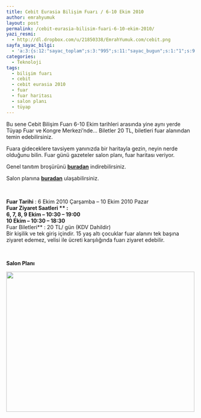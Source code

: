 ```yaml
---
title: Cebit Eurasia Bilişim Fuarı / 6-10 Ekim 2010
author: emrahyumuk
layout: post
permalink: /cebit-eurasia-bilisim-fuari-6-10-ekim-2010/
yazi_resmi:
  - http://dl.dropbox.com/u/21850338/EmrahYumuk.com/cebit.png
sayfa_sayac_bilgi:
  - 'a:3:{s:12:"sayac_toplam";s:3:"995";s:11:"sayac_bugun";s:1:"1";s:9:"son_okuma";s:10:"1364918267";}'
categories:
  - Teknoloji
tags:
  - bilişim fuarı
  - cebit
  - cebit eurasia 2010
  - fuar
  - fuar haritası
  - salon planı
  - tüyap
---
```

Bu sene Cebit Bilişim Fuarı 6-10 Ekim tarihleri arasında yine aynı yerde Tüyap Fuar ve Kongre Merkezi&#8217;nde&#8230; Biletler 20 TL, biletleri fuar alanından temin edebilirsiniz.

Fuara gideceklere tavsiyem yanınızda bir haritayla gezin, neyin nerde olduğunu bilin. Fuar günü gazeteler salon planı, fuar haritası veriyor.

Genel tanıtım broşürünü **<a href="http://www.cebitbilisim.com/docs/acquisition10.pdf" target="_blank">buradan</a>** indirebilirsiniz.

Salon planına <a href="http://www.cebitbilisim.com/img/salon_plani_10.jpg" target="_blank"><strong>buradan</strong></a> ulaşabilirsiniz.

<!--more-->

<span style="color: #ffffff;">.</span>

**Fuar Tarihi** : 6 Ekim 2010 Çarşamba &#8211; 10 Ekim 2010 Pazar  
**Fuar Ziyaret Saatleri ** :  
6, 7, 8, 9 Ekim &#8211; 10:30 &#8211; 19:00  
10 Ekim &#8211; 10:30 &#8211; 18:30**  
Fuar Biletleri** : 20 TL/ gün (KDV Dahildir)  
Bir kişilik ve tek giriş içindir. 15 yaş altı çocuklar fuar alanını tek başına ziyaret edemez, velisi ile ücreti karşılığında fuarı ziyaret edebilir.

<span style="color: #ffffff;">.</span>

**Salon Planı**

<a href="http://www.cebitbilisim.com/img/salon_plani_10.jpg" target="_blank"><img class="alignnone" title="salon planı cebit 2010" src="http://dl.dropbox.com/u/21850338/EmrahYumuk.com/fuaralan.png" alt="" width="500" height="373" /></a>
